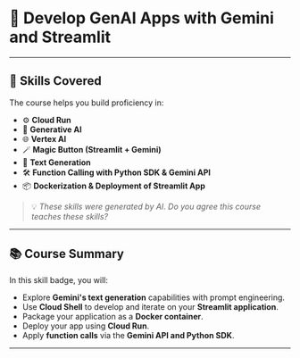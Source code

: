 # 🌟 Develop GenAI Apps with Gemini and Streamlit


---

## 🚀 Skills Covered
The course helps you build proficiency in:

- ⚙️ **Cloud Run**
- 🤖 **Generative AI**
- 🌐 **Vertex AI**
- 🪄 **Magic Button (Streamlit + Gemini)**
- 📝 **Text Generation**
- 🛠️ **Function Calling with Python SDK & Gemini API**
- 📦 **Dockerization & Deployment of Streamlit App**

> 💡 *These skills were generated by AI. Do you agree this course teaches these skills?*

---

## 📚 Course Summary

In this skill badge, you will:

- Explore **Gemini's text generation** capabilities with prompt engineering.
- Use **Cloud Shell** to develop and iterate on your **Streamlit application**.
- Package your application as a **Docker container**.
- Deploy your app using **Cloud Run**.
- Apply **function calls** via the **Gemini API and Python SDK**.

---







